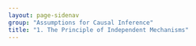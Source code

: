 ```yaml
---
layout: page-sidenav
group: "Assumptions for Causal Inference"
title: "1. The Principle of Independent Mechanisms"
---
```

